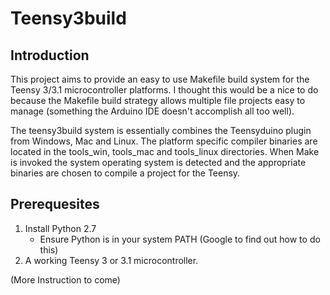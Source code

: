 Teensy3build
============

Introduction
------------
This project aims to provide an easy to use Makefile build system for the Teensy 3/3.1 microcontroller platforms. I thought this would be a nice to do because the Makefile build strategy allows multiple file projects easy to manage (something the Arduino IDE doesn't accomplish all too well).

The teensy3build system is essentially combines the Teensyduino plugin from Windows, Mac and Linux. The platform specific compiler binaries are located in the tools_win, tools_mac and tools_linux directories. When Make is invoked the system operating system is detected and the appropriate binaries are chosen to compile a project for the Teensy.


Prerequesites
-------------
1. Install Python 2.7
	- Ensure Python is in your system PATH (Google to find out how to do this)
2. A working Teensy 3 or 3.1 microcontroller.

(More Instruction to come)
